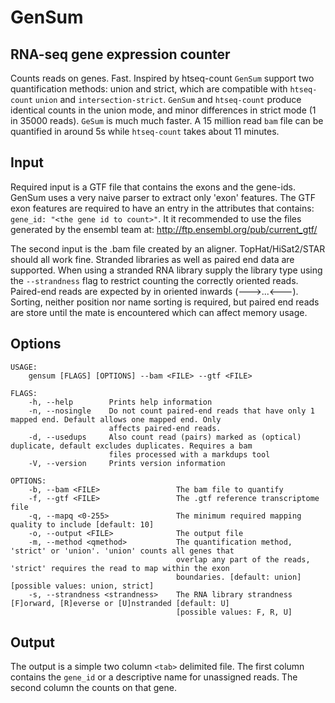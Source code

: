 # GenSum

## RNA-seq gene expression counter
Counts reads on genes. Fast. Inspired by htseq-count `GenSum` support two
quantification methods: union and strict, which are compatible with
`htseq-count` `union` and `intersection-strict`. `GenSum` and `htseq-count` produce
identical counts in the union mode, and minor differences in strict mode (1 in
35000 reads). `GeSum` is much much faster. A 15 million read `bam` file can be
quantified in around 5s while `htseq-count` takes about 11 minutes.


## Input
Required input is a GTF file that contains the exons and the gene-ids. GenSum
uses a very naive parser to extract only 'exon' features. The GTF exon features
are required to have an entry in the attributes that contains: `gene_id: "<the
gene id to count>"`. It it recommended to use the files generated by the ensembl
team at: http://ftp.ensembl.org/pub/current_gtf/

The second input is the .bam file created by an aligner. TopHat/HiSat2/STAR
should all work fine. Stranded libraries as well as paired end data are
supported. When using a stranded RNA library supply the library type using the
`--strandness` flag to restrict counting the correctly oriented reads.
Paired-end reads are expected by in oriented inwards (--->...<---). Sorting,
neither position nor name sorting is required, but paired end reads are store
until the mate is encountered which can affect memory usage.

## Options
```
USAGE:
    gensum [FLAGS] [OPTIONS] --bam <FILE> --gtf <FILE>

FLAGS:
    -h, --help        Prints help information
    -n, --nosingle    Do not count paired-end reads that have only 1 mapped end. Default allows one mapped end. Only
                      affects paired-end reads.
    -d, --usedups     Also count read (pairs) marked as (optical) duplicate, default excludes duplicates. Requires a bam
                      files processed with a markdups tool
    -V, --version     Prints version information

OPTIONS:
    -b, --bam <FILE>                 The bam file to quantify
    -f, --gtf <FILE>                 The .gtf reference transcriptome file
    -q, --mapq <0-255>               The minimum required mapping quality to include [default: 10]
    -o, --output <FILE>              The output file
    -m, --method <qmethod>           The quantification method, 'strict' or 'union'. 'union' counts all genes that
                                     overlap any part of the reads, 'strict' requires the read to map within the exon
                                     boundaries. [default: union]  [possible values: union, strict]
    -s, --strandness <strandness>    The RNA library strandness [F]orward, [R]everse or [U]nstranded [default: U]
                                     [possible values: F, R, U]
```

## Output
The output is a simple two column `<tab>` delimited file. The first column
contains the `gene_id` or a descriptive name for unassigned reads. The second
column the counts on that gene.

